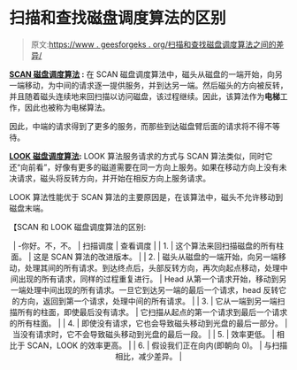 # 扫描和查找磁盘调度算法的区别

> 原文:[https://www . geesforgeks . org/扫描和查找磁盘调度算法之间的差异/](https://www.geeksforgeeks.org/difference-between-scan-and-look-disk-scheduling-algorithms/)

**[SCAN 磁盘调度算法](https://www.geeksforgeeks.org/scan-elevator-disk-scheduling-algorithms/) :**
在 SCAN 磁盘调度算法中，磁头从磁盘的一端开始，向另一端移动，为中间的请求逐一提供服务，并到达另一端。然后磁头的方向被反转，并且随着磁头连续地来回扫描以访问磁盘，该过程继续。因此，该算法作为**电梯**工作，因此也被称为电梯算法。

因此，中端的请求得到了更多的服务，而那些到达磁盘臂后面的请求将不得不等待。

**[LOOK 磁盘调度算法](https://www.geeksforgeeks.org/look-disk-scheduling-algorithm/):**
LOOK 算法服务请求的方式与 SCAN 算法类似，同时它还“向前看”，好像有更多的磁道需要在同一方向上服务。如果在移动方向上没有未决请求，磁头将反转方向，并开始在相反方向上服务请求。

LOOK 算法性能优于 SCAN 算法的主要原因是，在该算法中，磁头不允许移动到磁盘末端。

【SCAN 和 LOOK 磁盘调度算法的区别:

<center>

| -你好。不，不。 | 扫描调度 | 查看调度 |
| 1. | 这个算法来回扫描磁盘的所有柱面。 | 这是 SCAN 算法的改进版本。 |
| 2. | 磁头从磁盘的一端开始，向另一端移动，处理其间的所有请求。到达终点后，头部反转方向，再次向起点移动，处理中间出现的所有请求，同样的过程重复进行。 | Head 从第一个请求开始，移动到另一端处理中间出现的所有请求。一旦它到达另一端的最后一个请求，head 反转它的方向，返回到第一个请求，处理中间的所有请求。 |
| 3. | 它从一端到另一端扫描所有的柱面，即使最后没有请求。 | 它扫描从起点的第一个请求到最后一个请求的所有柱面。 |
| 4. | 即使没有请求，它也会导致磁头移动到光盘的最后一部分。 | 当没有请求时，它不会导致磁头移动到光盘的最后一段。 |
| 5. | 效率更低。 | 相比于 SCAN，LOOK 的效率更高。 |
| 6. | 假设我们正在向内(即朝向 0)。 | 与扫描相比，减少差异。 |

</center>